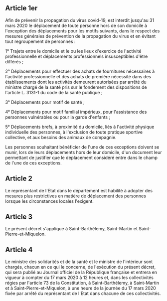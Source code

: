 ## Article 1er

Afin de prévenir la propagation du virus covid-19, est interdit jusqu'au 31 mars 2020 le déplacement de toute personne hors de son domicile à l'exception des déplacements pour les motifs suivants, dans le respect des mesures générales de prévention de la propagation du virus et en évitant tout regroupement de personnes :

1° Trajets entre le domicile et le ou les lieux d'exercice de l'activité professionnelle et déplacements professionnels insusceptibles d'être différés ;

2° Déplacements pour effectuer des achats de fournitures nécessaires à l'activité professionnelle et des achats de première nécessité dans des établissements dont les activités demeurent autorisées par arrêté du ministre chargé de la santé pris sur le fondement des dispositions de l'article L. 3131-1 du code de la santé publique ;

3° Déplacements pour motif de santé ;

4° Déplacements pour motif familial impérieux, pour l'assistance des personnes vulnérables ou pour la garde d'enfants ;

5° Déplacements brefs, à proximité du domicile, liés à l'activité physique individuelle des personnes, à l'exclusion de toute pratique sportive collective, et aux besoins des animaux de compagnie.

Les personnes souhaitant bénéficier de l'une de ces exceptions doivent se munir, lors de leurs déplacements hors de leur domicile, d'un document leur permettant de justifier que le déplacement considéré entre dans le champ de l'une de ces exceptions.

## Article 2

Le représentant de l'Etat dans le département est habilité à adopter des mesures plus restrictives en matière de déplacement des personnes lorsque les circonstances locales l'exigent.

## Article 3

Le présent décret s'applique à Saint-Barthélemy, Saint-Martin et Saint-Pierre-et-Miquelon.

## Article 4

Le ministre des solidarités et de la santé et le ministre de l'intérieur sont chargés, chacun en ce qui le concerne, de l'exécution du présent décret, qui sera publié au Journal officiel de la République française et entrera en vigueur à compter du 17 mars 2020 à 12 heures et, dans les collectivités régies par l'article 73 de la Constitution, à Saint-Barthélemy, à Saint-Martin et à Saint-Pierre-et-Miquelon, à une heure de la journée du 17 mars 2020 fixée par arrêté du représentant de l'Etat dans chacune de ces collectivités.
